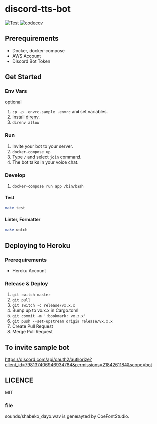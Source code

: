 # discord-tts-bot

[![Test](https://github.com/tktcorporation/discord-tts-bot/actions/workflows/test.yml/badge.svg)](https://github.com/tktcorporation/discord-tts-bot/actions/workflows/test.yml)
[![codecov](https://codecov.io/gh/tktcorporation/discord-tts-bot/branch/master/graph/badge.svg?token=HB6NMTENNZ)](https://codecov.io/gh/tktcorporation/discord-tts-bot)

## Prerequirements

- Docker, docker-compose
- AWS Account
- Discord Bot Token

## Get Started

### Env Vars
optional  
1. `cp -p .envrc.sample .envrc` and set variables.
1. Install [direnv](https://github.com/direnv/direnv).
1. `direnv allow`

### Run

1. Invite your bot to your server.
1. `docker-compose up`
1. Type `/` and select `join` command.
1. The bot talks in your voice chat.

### Develop

1. `docker-compose run app /bin/bash`

#### Test

```bash
make test
```

#### Linter, Formatter

```bash
make watch
```

## Deploying to Heroku

### Prerequirements

- Heroku Account

### Release & Deploy

1. `git switch master`
1. `git pull`
1. `git switch -c release/vx.x.x`
1. Bump up to vx.x.x in Cargo.toml
1. `git commit -m ':bookmark: vx.x.x'`
1. `git push --set-upstream origin release/vx.x.x`
1. Create Pull Request
1. Merge Pull Request

## To invite sample bot
https://discord.com/api/oauth2/authorize?client_id=798137406946934784&permissions=2184261184&scope=bot

## LICENCE
MIT

### file

sounds/shabeko_dayo.wav is generayted by CoeFontStudio.
